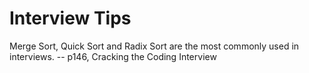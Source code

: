 # Interview Tips

Merge Sort, Quick Sort and Radix Sort are the most commonly used in interviews. -- p146, Cracking the Coding Interview
